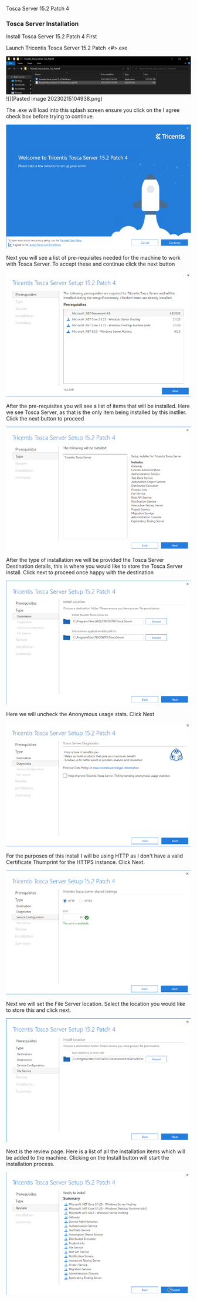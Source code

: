 
Tosca Server 15.2 Patch 4

### Tosca Server Installation
Install Tosca Server 15.2 Patch 4 First 

Launch Tricentis Tosca Server 15.2 Patch <#>.exe

![](installer.png)
![](Pasted image 20230215104938.png)

The .exe will load into this splash screen ensure you click on the I agree check box before trying to continue.

![](installer-splash.png)


Next you will see a list of pre-requisites needed for the machine to work with Tosca Server. To accept these and continue click the next button

![](installer-reqs.png)

After the pre-requisites you will see a list of items that will be installed. Here we see Tosca Server, as that is the only item being installed by this instller. Click the next button to proceed

![](installer-type.png)


After the type of installation we will be provided the Tosca Server Destination details, this is where you would like to store the Tosca Server install. Click next to proceed once happy with the destination

![](Installer-destination.png)

Here we will uncheck the Anonymous usage stats. Click Next

![](installer-diagnostics.png)

For the purposes of this install I will be using HTTP as I don't have a valid Certificate Thumprint for the HTTPS instance. Click Next.

![](installer-service-config.png)

Next we will set the File Server location. Select the location you would like to store this and click next.

![](installer-fileservice.png)

Next is the review page. Here is a list of all the installation items which will be added to the machine. Clicking on the Install button will start the installation process.

![](installer-install.png)